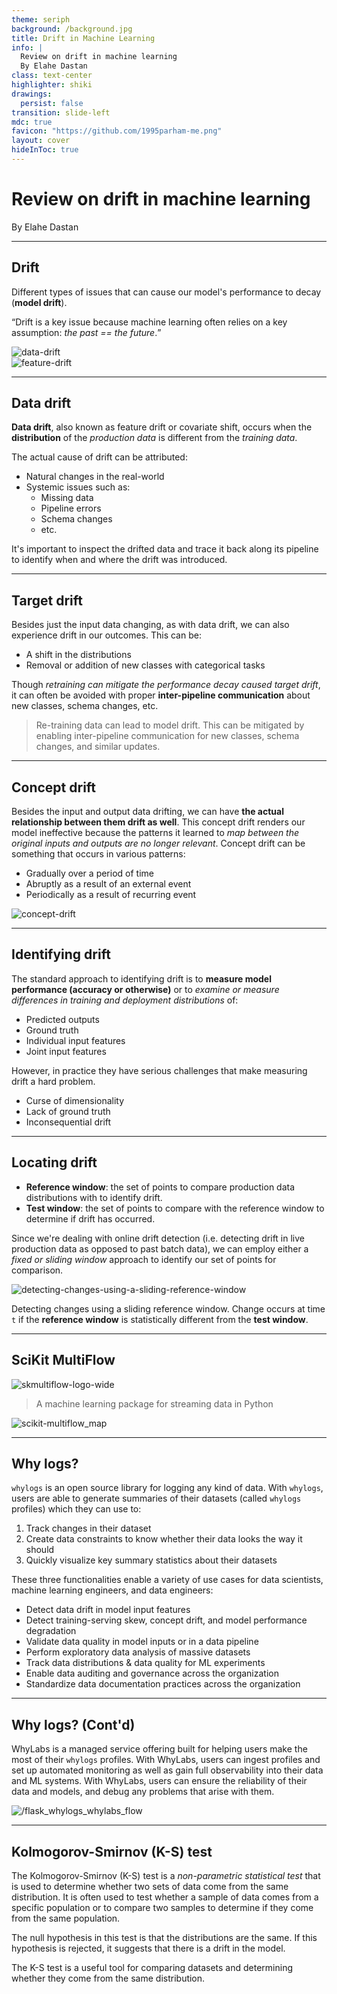 ```yaml
---
theme: seriph
background: /background.jpg
title: Drift in Machine Learning
info: |
  Review on drift in machine learning
  By Elahe Dastan
class: text-center
highlighter: shiki
drawings:
  persist: false
transition: slide-left
mdc: true
favicon: "https://github.com/1995parham-me.png"
layout: cover
hideInToc: true
---
```


# Review on drift in machine learning

By Elahe Dastan

<div class="abs-br m-6 flex">
  <a href="https://github.com/1995parham-learning/drift-in-ml" target="_blank" alt="GitHub" title="Open in GitHub"
    class="text-xl slidev-icon-btn opacity-50 !border-none !hover:text-white">
    <carbon-logo-github />
  </a>
</div>

---

## Drift

Different types of issues that can cause our model's performance to decay (**model drift**).

<p class="text-center">
<q>Drift is a key issue because machine learning often relies on a key assumption: <em>the past == the future</em>.</q>
</p>

<div class="flex flex-row">
    <img alt="data-drift" src="/data-drift.webp" class="rounded shadow h-60 basis-1/4" />
    <div class="basis-1/2" ></div>
    <img alt="feature-drift" src="/feature-drift.png" class="rounded shadow h-60 basis-1/4" />
</div>

---

## Data drift

**Data drift**, also known as feature drift or covariate shift, occurs when the **distribution** of
the _production data_ is different from the _training data_.

The actual cause of drift can be attributed:

- Natural changes in the real-world
- Systemic issues such as:
  - Missing data
  - Pipeline errors
  - Schema changes
  - etc.

It's important to inspect the drifted data and trace it back along its pipeline
to identify when and where the drift was introduced.

---

## Target drift

Besides just the input data changing, as with data drift, we can also experience drift in our outcomes.
This can be:

- A shift in the distributions
- Removal or addition of new classes with categorical tasks

Though _retraining can mitigate the performance decay caused target drift_, it can often be avoided with proper
**inter-pipeline communication** about new classes, schema changes, etc.

> Re-training data can lead to model drift. This can be mitigated by enabling inter-pipeline communication
> for new classes, schema changes, and similar updates.

---

## Concept drift

Besides the input and output data drifting, we can have **the actual relationship between them drift as well**.
This concept drift renders our model ineffective because the patterns it learned to _map between the original
inputs and outputs are no longer relevant_. Concept drift can be something that occurs in various patterns:

- Gradually over a period of time
- Abruptly as a result of an external event
- Periodically as a result of recurring event

<img src="/concept-drift.png" alt="concept-drift" class="mx-auto h-60" />

---

## Identifying drift

The standard approach to identifying drift is to **measure model performance (accuracy or otherwise)**
or to _examine or measure differences in training and deployment distributions_ of:

- Predicted outputs
- Ground truth
- Individual input features
- Joint input features

However, in practice they have serious challenges that make measuring drift a hard problem.

- Curse of dimensionality
- Lack of ground truth
- Inconsequential drift

---

## Locating drift

- **Reference window**: the set of points to compare production data distributions with to identify drift.
- **Test window**: the set of points to compare with the reference window to determine if drift has occurred.

Since we're dealing with online drift detection (i.e. detecting drift in live production
data as opposed to past batch data),
we can employ either a _fixed or sliding window_ approach to identify our set of points for comparison.

<img src="/detecting-changes-using-a-sliding-reference-window.png"
alt="detecting-changes-using-a-sliding-reference-window" />

Detecting changes using a sliding reference window.
Change occurs at time `t` if the **reference window** is statistically different from the **test window**.

---

## SciKit MultiFlow

<img src="/skmultiflow-logo-wide.svg" alt="skmultiflow-logo-wide" class="bg-white mx-auto" />

> A machine learning package for streaming data in Python

<img src="/scikit-multiflow_map.png" alt="scikit-multiflow_map" class="mx-auto" />

---

## Why logs?

`whylogs` is an open source library for logging any kind of data. With `whylogs`, users are able
to generate summaries of their datasets (called `whylogs` profiles) which they can use to:

1. Track changes in their dataset
2. Create data constraints to know whether their data looks the way it should
3. Quickly visualize key summary statistics about their datasets

These three functionalities enable a variety of use cases for data scientists,
machine learning engineers, and data engineers:

- Detect data drift in model input features
- Detect training-serving skew, concept drift, and model performance degradation
- Validate data quality in model inputs or in a data pipeline
- Perform exploratory data analysis of massive datasets
- Track data distributions & data quality for ML experiments
- Enable data auditing and governance across the organization
- Standardize data documentation practices across the organization

---

## Why logs? (Cont'd)

WhyLabs is a managed service offering built for helping users make the most of their `whylogs` profiles.
With WhyLabs, users can ingest profiles and set up automated monitoring as well as gain full observability
into their data and ML systems. With WhyLabs, users can ensure the reliability of their data and models,
and debug any problems that arise with them.

<img src="/flask_whylogs_whylabs_flow.jpeg" alt="/flask_whylogs_whylabs_flow" class="mx-auto h-60" />

---

## Kolmogorov-Smirnov (K-S) test

The Kolmogorov-Smirnov (K-S) test is a _non-parametric statistical test_ that is used to determine whether two
sets of data come from the same distribution.
It is often used to test whether a sample of data comes from a specific population or
to compare two samples to determine if they come from the same population.

The null hypothesis in this test is that the distributions are the same.
If this hypothesis is rejected, it suggests that there is a drift in the model.

The K-S test is a useful tool for comparing datasets and determining whether they come from the same distribution.
